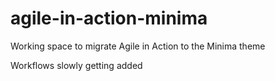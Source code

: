 # agile-in-action-minima
Working space to migrate Agile in Action to the Minima theme

Workflows slowly getting added